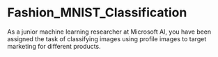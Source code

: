 # Fashion_MNIST_Classification
As a junior machine learning researcher at Microsoft AI, you have been assigned the task of classifying images using profile images to target marketing for different products. 
